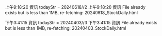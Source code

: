 


上午9:18:20	資訊	todayStr = 20240618//2
上午9:18:20	資訊	File already exists but is less than 1MB, re-fetching: 20240618_StockDaily.html



下午3:41:15	資訊	todayStr = 20240403//3
下午3:41:15	資訊	File already exists but is less than 1MB, re-fetching: 20240403_StockDaily.html

